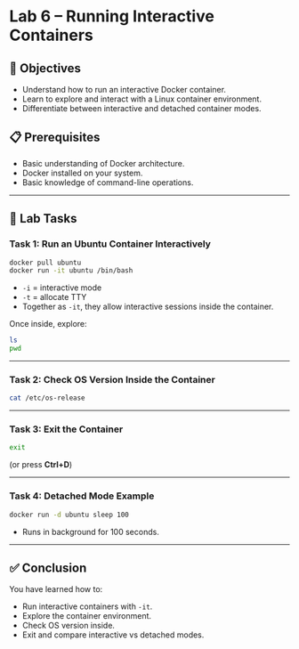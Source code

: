 # Lab 6 – Running Interactive Containers

## 🎯 Objectives
- Understand how to run an interactive Docker container.
- Learn to explore and interact with a Linux container environment.
- Differentiate between interactive and detached container modes.

## 📋 Prerequisites
- Basic understanding of Docker architecture.
- Docker installed on your system.
- Basic knowledge of command-line operations.

---

## 📝 Lab Tasks

### Task 1: Run an Ubuntu Container Interactively
```bash
docker pull ubuntu
docker run -it ubuntu /bin/bash
```
- `-i` = interactive mode  
- `-t` = allocate TTY  
- Together as `-it`, they allow interactive sessions inside the container.

Once inside, explore:
```bash
ls
pwd
```

---

### Task 2: Check OS Version Inside the Container
```bash
cat /etc/os-release
```

---

### Task 3: Exit the Container
```bash
exit
```
(or press **Ctrl+D**)

---

### Task 4: Detached Mode Example
```bash
docker run -d ubuntu sleep 100
```
- Runs in background for 100 seconds.  

---

## ✅ Conclusion
You have learned how to:
- Run interactive containers with `-it`.  
- Explore the container environment.  
- Check OS version inside.  
- Exit and compare interactive vs detached modes.
